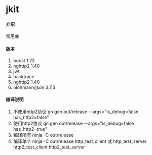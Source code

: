# jkit

#### 介绍
常用库

#### 版本
1.  boost 1.72
2.  nghttp2 1.40
3.  jwt
4.  backtrace
5.  nghttp2 1.40
6.  nlohmann/json 3.7.3


#### 编译说明

1.  不使用http2协议 gn gen out/release --args="is_debug=false has_http2=false"
2.  使用http2协议 gn gen out/release --args="is_debug=false has_http2=true"
3.  编译所有 ninja -C out/release
3.  编译单个 ninja -C out/release http_test_client 或 http_test_server http2_test_client http2_test_server

